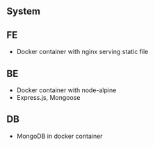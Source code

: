## System

## FE
- Docker container with nginx serving static file


## BE
- Docker container with node-alpine
- Express.js, Mongoose


## DB
- MongoDB in docker container
